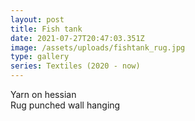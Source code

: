 ```yaml
---
layout: post
title: Fish tank
date: 2021-07-27T20:47:03.351Z
image: /assets/uploads/fishtank_rug.jpg
type: gallery
series: Textiles (2020 - now)
---
```

Yarn on hessian\
Rug punched wall hanging